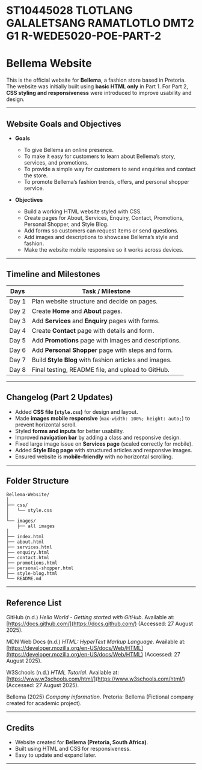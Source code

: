 # ST10445028 TLOTLANG GALALETSANG RAMATLOTLO DMT2 G1 R-WEDE5020-POE-PART-2

# Bellema Website

This is the official website for **Bellema**, a fashion store based in Pretoria.
The website was initially built using **basic HTML only** in Part 1.
For Part 2, **CSS styling and responsiveness** were introduced to improve usability and design.

---

## Website Goals and Objectives

* **Goals**

  * To give Bellema an online presence.
  * To make it easy for customers to learn about Bellema’s story, services, and promotions.
  * To provide a simple way for customers to send enquiries and contact the store.
  * To promote Bellema’s fashion trends, offers, and personal shopper service.

* **Objectives**

  * Build a working HTML website styled with CSS.
  * Create pages for About, Services, Enquiry, Contact, Promotions, Personal Shopper, and Style Blog.
  * Add forms so customers can request items or send questions.
  * Add images and descriptions to showcase Bellema’s style and fashion.
  * Make the website mobile responsive so it works across devices.

---

## Timeline and Milestones

| **Days** | **Task / Milestone**                                   |
| -------- | ------------------------------------------------------ |
| Day  1   | Plan website structure and decide on pages.            |
| Day  2   | Create **Home** and **About** pages.                   |
| Day  3   | Add **Services** and **Enquiry** pages with forms.     |
| Day  4   | Create **Contact** page with details and form.         |
| Day  5   | Add **Promotions** page with images and descriptions.  |
| Day  6   | Add **Personal Shopper** page with steps and form.     |
| Day  7   | Build **Style Blog** with fashion articles and images. |
| Day  8   | Final testing, README file, and upload to GitHub.      |

---

## Changelog (Part 2 Updates)

* Added **CSS file (`style.css`)** for design and layout.
* Made **images mobile responsive** (`max-width: 100%; height: auto;`) to prevent horizontal scroll.
* Styled **forms and inputs** for better usability.
* Improved **navigation bar** by adding a class and responsive design.
* Fixed large image issue on **Services page** (scaled correctly for mobile).
* Added **Style Blog page** with structured articles and responsive images.
* Ensured website is **mobile-friendly** with no horizontal scrolling.

---

## Folder Structure

```
Bellema-Website/
│
├── css/
│   └── style.css
│
└── images/
    ├── all images   
│
├── index.html
├── about.html
├── services.html
├── enquiry.html
├── contact.html
├── promotions.html
├── personal-shopper.html
├── style-blog.html
└── README.md
```

---

## Reference List 

GitHub (n.d.) *Hello World - Getting started with GitHub*. Available at: [https://docs.github.com/](https://docs.github.com/) (Accessed: 27 August 2025).

MDN Web Docs (n.d.) *HTML: HyperText Markup Language*. Available at: [https://developer.mozilla.org/en-US/docs/Web/HTML](https://developer.mozilla.org/en-US/docs/Web/HTML) (Accessed: 27 August 2025).

W3Schools (n.d.) *HTML Tutorial*. Available at: [https://www.w3schools.com/html/](https://www.w3schools.com/html/) (Accessed: 27 August 2025).

Bellema (2025) *Company information*. Pretoria: Bellema (Fictional company created for academic project).

---

## Credits

* Website created for **Bellema (Pretoria, South Africa)**.
* Built using HTML and CSS for responsiveness.
* Easy to update and expand later.

---



